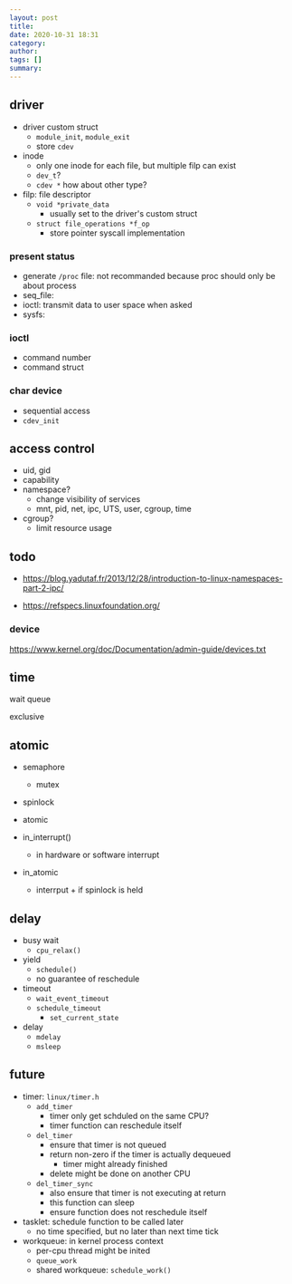 ```yaml
---
layout: post
title: 
date: 2020-10-31 18:31
category: 
author: 
tags: []
summary: 
---
```


## driver

* driver custom struct
  * `module_init`, `module_exit`
  * store `cdev`
* inode
  * only one inode for each file, but multiple filp can exist
  * `dev_t`?
  * `cdev *` how about other type?
* filp: file descriptor
  * `void *private_data`
    * usually set to the driver's custom struct
  * `struct file_operations *f_op`
    * store pointer syscall implementation

### present status

* generate `/proc` file: not recommanded because proc should only be about process
* seq_file: 
* ioctl: transmit data to user space when asked
* sysfs:

### ioctl

* command number
* command struct

### char device

* sequential access
* `cdev_init`

## access control

* uid, gid
* capability
* namespace?
  * change visibility of services
  * mnt, pid, net, ipc, UTS, user, cgroup, time
* cgroup?
  * limit resource usage

## todo

* https://blog.yadutaf.fr/2013/12/28/introduction-to-linux-namespaces-part-2-ipc/

* https://refspecs.linuxfoundation.org/

### device

https://www.kernel.org/doc/Documentation/admin-guide/devices.txt

## time

wait queue

exclusive

## atomic

* semaphore
  * mutex
* spinlock
* atomic

* in_interrupt()
  * in hardware or software interrupt
* in_atomic
  * interrput + if spinlock is held

## delay

* busy wait
  * `cpu_relax()`
* yield
  * `schedule()`
  * no guarantee of reschedule
* timeout
  * `wait_event_timeout`
  * `schedule_timeout`
    * `set_current_state`
* delay
  * `mdelay`
  * `msleep`

## future

* timer: `linux/timer.h`
  * `add_timer`
    * timer only get schduled on the same CPU?
    * timer function can reschedule itself
  * `del_timer`
    * ensure that timer is not queued
    * return non-zero if the timer is actually dequeued
      * timer might already finished
    * delete might be done on another CPU
  * `del_timer_sync`
    * also ensure that timer is not executing at return
    * this function can sleep
    * ensure function does not reschedule itself
* tasklet: schedule function to be called later
  * no time specified, but no later than next time tick
* workqueue: in kernel process context
  * per-cpu thread might be inited
  * `queue_work`
  * shared workqueue: `schedule_work()`
